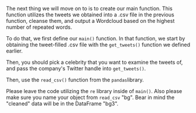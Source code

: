<!--title={Cleansing Tweets}-->

The next thing we will move on to is to create our main function. This function utilizes the tweets we obtained into a .csv file in the previous function, cleanse them, and output a Wordcloud based on the highest number of repeated words.

To do that, we first define our `main()` function. In that function, we start by obtaining the tweet-filled .csv file with the `get_tweets()` function we defined earlier. 

Then, you should pick a celebrity that you want to examine the tweets of, and pass the company's Twitter handle into `get_tweets()`. 

Then, use the `read_csv()` function from the `pandas`library.

Please leave the code utilizing the `re` library inside of `main()`. Also please make sure you name your object from `read_csv` "bg". Bear in mind the "cleaned" data will be in the DataFrame "bg3". 

